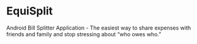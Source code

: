 # EquiSplit
Android Bill Splitter Application - The easiest way to share expenses with friends and family and stop stressing about “who owes who.”
